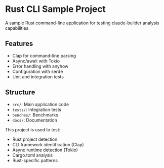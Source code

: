 # Rust CLI Sample Project

A sample Rust command-line application for testing claude-builder analysis capabilities.

## Features

- Clap for command-line parsing
- Async/await with Tokio
- Error handling with anyhow
- Configuration with serde
- Unit and integration tests

## Structure

- `src/`: Main application code
- `tests/`: Integration tests
- `benches/`: Benchmarks
- `docs/`: Documentation

This project is used to test:

- Rust project detection
- CLI framework identification (Clap)
- Async runtime detection (Tokio)
- Cargo.toml analysis
- Rust-specific patterns
